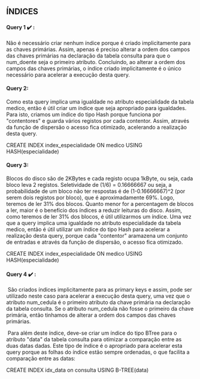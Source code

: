 ## ÍNDICES

#### Query 1 :heavy_check_mark: : 

Não é necessário criar nenhum índice porque é criado implicitamente para as chaves primárias. 
Assim, apenas é preciso alterar a ordem dos campos das chaves primárias na declaração da tabela consulta para que o num_doente seja o primeiro atributo. Concluindo, ao alterar a ordem dos campos das chaves primárias, o índice criado implicitamente é o único necessário para acelerar a execução desta query.

#### Query 2:

Como esta query implica uma igualdade no atributo especialidade da tabela medico, então é útil criar um  índice que seja apropriado para igualdades. Para isto, criamos um índice do tipo Hash porque funciona por "contentores" e guarda vários registos por cada contentor. Assim, através da função de dispersão o acesso fica otimizado, acelerando a realização desta query.

CREATE INDEX index_especialidade ON medico USING HASH(especialidade)

#### Query 3:
Blocos do disco são de 2KBytes e cada registo ocupa 1kByte, ou seja, cada bloco leva 2 registos. Seletividade de (1/6) = 0.16666667 ou seja, a probabilidade de um bloco não ter respostas é de (1-0.16666667)^2 (por serem dois registos por bloco), que é aproximadamente 69%. Logo, teremos de ler 31% dos blocos. Quanto menor for a percentagem de blocos a ler, maior é o benefício dos índices a reduzir leituras do disco. Assim, como teremos de ler 31% dos blocos, é útil utilizarmos um índice. Uma vez que a query implica uma igualdade no atributo especialidade da tabela medico, então é útil utilizar um índice do tipo Hash para acelerar a realização desta query, porque cada "contentor" aramazena um conjunto de entradas e através da função de dispersão, o acesso fica otimizado.

CREATE INDEX index_especialidade ON medico USING HASH(especialidade)
 

#### Query 4 :heavy_check_mark: :
​	São criados índices implicitamente para as primary keys e assim, pode ser utilizado neste caso para acelerar a execução desta query, uma vez que o atributo num_cedula é o primeiro atributo da chave primária na declaração da tabela consulta. Se o atributo num_cedula não fosse o primeiro da chave primária, então tinhamos de alterar a ordem dos campos das chaves primárias.

​	Para além deste índice, deve-se criar um índice do tipo BTree para o atributo "data" da tabela consulta para otimizar a comparação entre as duas datas dadas. Este tipo de índice é o apropriado para acelerar esta query porque as folhas do índice estão sempre ordenadas, o que facilita a comparação entre as datas:
	
CREATE INDEX idx_data on consulta USING B-TREE(data)

	
